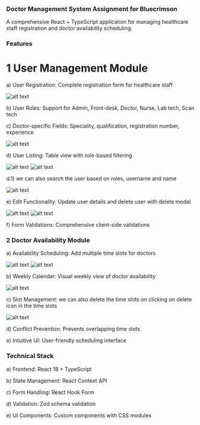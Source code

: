 ### Doctor Management System Assignment for Bluecrimson
A comprehensive React + TypeScript application for managing healthcare staff registration and doctor availability scheduling.

### Features
# 1 User Management Module

a) User Registration: Complete registration form for healthcare staff

![alt text](<Screenshot (138).png>)


b) User Roles: Support for Admin, Front-desk, Doctor, Nurse, Lab tech, Scan tech


c) Doctor-specific Fields: Speciality, qualification, registration number, experience

![alt text](<Screenshot (139).png>)


d) User Listing: Table view with role-based filtering

![alt text](<Screenshot (140).png>)
![alt text](<Screenshot (141).png>)

  d.1) we can also search the user based on roles, username and name

  ![alt text](<Screenshot (143).png>)


e) Edit Functionality: Update user details and delete user with delete modal

![alt text](<Screenshot (146).png>)
![alt text](<Screenshot (148).png>)


f) Form Validations: Comprehensive client-side validations

### 2 Doctor Availability Module
a) Availability Scheduling: Add multiple time slots for doctors

![alt text](<Screenshot (145).png>)
![alt text](<Screenshot (144).png>)


b) Weekly Calendar: Visual weekly view of doctor availability

![alt text](<Screenshot (145)-1.png>)


c) Slot Management: we can also delete the time slots on clicking on delete icon in the time slots

![alt text](<Screenshot (147).png>)


d) Conflict Prevention: Prevents overlapping time slots

e) Intuitive UI: User-friendly scheduling interface

### Technical Stack
a) Frontend: React 18 + TypeScript

b) State Management: React Context API

c) Form Handling: React Hook Form

d) Validation: Zod schema validation

e) UI Components: Custom components with CSS modules


